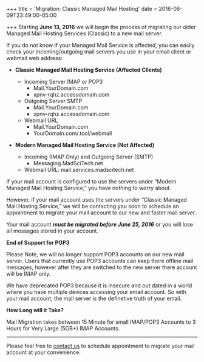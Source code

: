 +++
title = 'Migration: Classic Managed Mail Hosting'
date = 2016-06-09T23:49:00-05:00

+++
Starting **June 13, 2016** we will begin the process of migrating our older Managed Mail Hosting Services (Classic) to a new mail server.

If you do not know if your Managed Mail Service is affected, you can easily check your incoming/outgoing mail servers you use in your email client or webmail web address:

* **Classic Managed Mail Hosting Service (Affected Clients)**
  * Incoming Server IMAP or POP3
    * Mail.YourDomain.com
    * xpnv-rqhz.accessdomain.com
  * Outgoing Server SMTP
    * Mail.YourDomain.com
    * xpnv-rqhz.accessdomain.com
  * Webmail URL
    * Mail.YourDomain.com
    * YourDomain.com/.tool/webmail

* **Modern Managed Mail Hosting Service (Not Affected)**
  * Incoming (IMAP Only) and Outgoing Server (SMTP)
    * Messaging.MadSciTech.net
  * Webmail URL: mail.services.madscitech.net

If your mail account is configured to use the servers under “Modern Managed Mail Hosting Service,” you have nothing to worry about.

However, if your mail account uses the servers under “Classic Managed Mail Hosting Service,” we will be contacting you soon to schedule an appointment to migrate your mail account to our new and faster mail server.

Your mail account **_must be migrated before June 25, 2016_** or you will lose all messages stored in your account.

**End of Support for POP3**

Please Note, we will no longer support POP3 accounts on our new mail server. Users that currently use POP3 accounts can keep there offline mail messages, however after they are switched to the new server there account will be IMAP only.

We have deprecated POP3 because it is insecure and out dated in a world where you have multiple devices accessing your email account. So with your mail account, the mail server is the definetive truth of your email.

**How Long will it Take?**

Mail Migration takes between 15 Minute for small IMAP/POP3 Accounts to 3 Hours for Very Large (5GB+) IMAP Accounts.

---

Please feel free to [contact us](https://madscitech.com/about/contact/) to schedule appointment to migrate your mail account at your convenience.